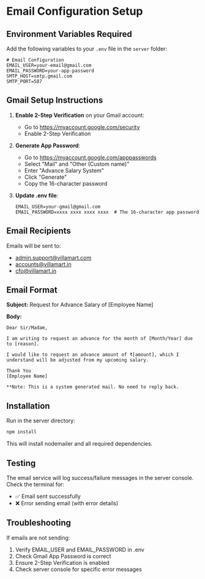 # Email Configuration Setup

## Environment Variables Required

Add the following variables to your `.env` file in the `server` folder:

```env
# Email Configuration
EMAIL_USER=your-email@gmail.com
EMAIL_PASSWORD=your-app-password
SMTP_HOST=smtp.gmail.com
SMTP_PORT=587
```

## Gmail Setup Instructions

1. **Enable 2-Step Verification** on your Gmail account:
   - Go to https://myaccount.google.com/security
   - Enable 2-Step Verification

2. **Generate App Password**:
   - Go to https://myaccount.google.com/apppasswords
   - Select "Mail" and "Other (Custom name)"
   - Enter "Advance Salary System"
   - Click "Generate"
   - Copy the 16-character password

3. **Update .env file**:
   ```env
   EMAIL_USER=your-gmail@gmail.com
   EMAIL_PASSWORD=xxxx xxxx xxxx xxxx  # The 16-character app password
   ```

## Email Recipients

Emails will be sent to:
- admin.support@villamart.com
- accounts@villamart.in
- cfo@villamart.in

## Email Format

**Subject:** Request for Advance Salary of [Employee Name]

**Body:**
```
Dear Sir/Madam,

I am writing to request an advance for the month of [Month/Year] due to [reason].

I would like to request an advance amount of ₹[amount], which I understand will be adjusted from my upcoming salary.

Thank You
[Employee Name]

**Note: This is a system generated mail. No need to reply back.
```

## Installation

Run in the server directory:
```bash
npm install
```

This will install nodemailer and all required dependencies.

## Testing

The email service will log success/failure messages in the server console. Check the terminal for:
- ✅ Email sent successfully
- ❌ Error sending email (with error details)

## Troubleshooting

If emails are not sending:
1. Verify EMAIL_USER and EMAIL_PASSWORD in .env
2. Check Gmail App Password is correct
3. Ensure 2-Step Verification is enabled
4. Check server console for specific error messages
